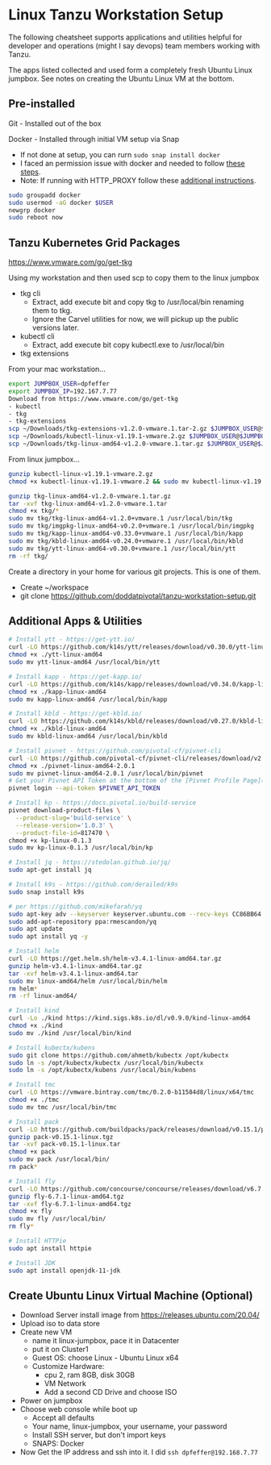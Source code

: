 # Linux Tanzu Workstation Setup

The following cheatsheet supports applications and utilities helpful for developer and operations (might I say devops) team members working with Tanzu.

The apps listed collected and used form a completely fresh Ubuntu Linux jumpbox.  See notes on creating the Ubuntu Linux VM at the bottom.

## Pre-installed

Git - Installed out of the box

Docker - Installed through initial VM setup via Snap
  - If not done at setup, you can rurn `sudo snap install docker`
  - I faced an permission issue with docker and needed to follow [these steps](https://docs.docker.com/engine/install/linux-postinstall/).
  - Note: If running with HTTP_PROXY follow these [additional instructions](https://docs.docker.com/config/daemon/systemd/#httphttps-proxy).

```bash
sudo groupadd docker
sudo usermod -aG docker $USER
newgrp docker
sudo reboot now
```

## Tanzu Kubernetes Grid Packages

https://www.vmware.com/go/get-tkg

Using my workstation and then used scp to copy them to the linux jumpbox
- tkg cli
  - Extract, add execute bit and copy tkg to /usr/local/bin renaming them to tkg.
  - Ignore the Carvel utilities for now, we will pickup up the public versions later.
- kubectl cli
  - Extract, add execute bit copy kubectl.exe to /usr/local/bin
- tkg extensions

From your mac workstation...

```bash
export JUMPBOX_USER=dpfeffer
export JUMPBOX_IP=192.167.7.77
Download from https://www.vmware.com/go/get-tkg
- kubectl
- tkg
- tkg-extensions
scp ~/Downloads/tkg-extensions-v1.2.0-vmware.1.tar-2.gz $JUMPBOX_USER@$JUMPBOX_IP:
scp ~/Downloads/kubectl-linux-v1.19.1-vmware.2.gz $JUMPBOX_USER@$JUMPBOX_IP:
scp ~/Downloads/tkg-linux-amd64-v1.2.0-vmware.1.tar.gz $JUMPBOX_USER@$JUMPBOX_IP:
```

From linux jumpbox...

```bash
gunzip kubectl-linux-v1.19.1-vmware.2.gz
chmod +x kubectl-linux-v1.19.1-vmware.2 && sudo mv kubectl-linux-v1.19.1-vmware.2 /usr/local/bin/kubectl

gunzip tkg-linux-amd64-v1.2.0-vmware.1.tar.gz
tar -xvf tkg-linux-amd64-v1.2.0-vmware.1.tar
chmod +x tkg/*
sudo mv tkg/tkg-linux-amd64-v1.2.0+vmware.1 /usr/local/bin/tkg
sudo mv tkg/imgpkg-linux-amd64-v0.2.0+vmware.1 /usr/local/bin/imgpkg
sudo mv tkg/kapp-linux-amd64-v0.33.0+vmware.1 /usr/local/bin/kapp
sudo mv tkg/kbld-linux-amd64-v0.24.0+vmware.1 /usr/local/bin/kbld
sudo mv tkg/ytt-linux-amd64-v0.30.0+vmware.1 /usr/local/bin/ytt
rm -rf tkg/
```

Create a directory in your home for various git projects.  This is one of them.
- Create ~/workspace
- git clone https://github.com/doddatpivotal/tanzu-workstation-setup.git

## Additional Apps & Utilities

```bash
# Install ytt - https://get-ytt.io/
curl -LO https://github.com/k14s/ytt/releases/download/v0.30.0/ytt-linux-amd64
chmod +x ./ytt-linux-amd64
sudo mv ytt-linux-amd64 /usr/local/bin/ytt

# Install kapp - https://get-kapp.io/
curl -LO https://github.com/k14s/kapp/releases/download/v0.34.0/kapp-linux-amd64
chmod +x ./kapp-linux-amd64
sudo mv kapp-linux-amd64 /usr/local/bin/kapp

# Install kbld - https://get-kbld.io/
curl -LO https://github.com/k14s/kbld/releases/download/v0.27.0/kbld-linux-amd64
chmod +x ./kbld-linux-amd64
sudo mv kbld-linux-amd64 /usr/local/bin/kbld

# Install pivnet - https://github.com/pivotal-cf/pivnet-cli
curl -LO https://github.com/pivotal-cf/pivnet-cli/releases/download/v2.0.1/pivnet-linux-amd64-2.0.1
chmod +x ./pivnet-linux-amd64-2.0.1
sudo mv pivnet-linux-amd64-2.0.1 /usr/local/bin/pivnet
# Get your Pivnet API Token at the bottom of the [Pivnet Profile Page](https://network.pivotal.io/users/dashboard/edit-profile).  
pivnet login --api-token $PIVNET_API_TOKEN

# Install kp - https://docs.pivotal.io/build-service
pivnet download-product-files \
  --product-slug='build-service' \
  --release-version='1.0.3' \
  --product-file-id=817470 \
chmod +x kp-linux-0.1.3
sudo mv kp-linux-0.1.3 /usr/local/bin/kp

# Install jq - https://stedolan.github.io/jq/
sudo apt-get install jq

# Install k9s - https://github.com/derailed/k9s
sudo snap install k9s

# per https://github.com/mikefarah/yq
sudo apt-key adv --keyserver keyserver.ubuntu.com --recv-keys CC86BB64
sudo add-apt-repository ppa:rmescandon/yq
sudo apt update
sudo apt install yq -y

# Install helm
curl -LO https://get.helm.sh/helm-v3.4.1-linux-amd64.tar.gz
gunzip helm-v3.4.1-linux-amd64.tar.gz
tar -xvf helm-v3.4.1-linux-amd64.tar
sudo mv linux-amd64/helm /usr/local/bin/helm
rm helm*
rm -rf linux-amd64/

# Install kind
curl -Lo ./kind https://kind.sigs.k8s.io/dl/v0.9.0/kind-linux-amd64
chmod +x ./kind
sudo mv ./kind /usr/local/bin/kind

# Install kubectx/kubens
sudo git clone https://github.com/ahmetb/kubectx /opt/kubectx
sudo ln -s /opt/kubectx/kubectx /usr/local/bin/kubectx
sudo ln -s /opt/kubectx/kubens /usr/local/bin/kubens

# Install tmc
curl -LO https://vmware.bintray.com/tmc/0.2.0-b11584d8/linux/x64/tmc
chmod +x ./tmc
sudo mv tmc /usr/local/bin/tmc

# Install pack
curl -LO https://github.com/buildpacks/pack/releases/download/v0.15.1/pack-v0.15.1-linux.tgz
gunzip pack-v0.15.1-linux.tgz
tar -xvf pack-v0.15.1-linux.tar
chmod +x pack
sudo mv pack /usr/local/bin/
rm pack*

# Install fly
curl -LO https://github.com/concourse/concourse/releases/download/v6.7.1/fly-6.7.1-linux-amd64.tgz
gunzip fly-6.7.1-linux-amd64.tgz
tar -xvf fly-6.7.1-linux-amd64.tgz
chmod +x fly
sudo mv fly /usr/local/bin/
rm fly*

# Install HTTPie
sudo apt install httpie

# Install JDK
sudo apt install openjdk-11-jdk
```

## Create Ubuntu Linux Virtual Machine (Optional)

- Download Server install image from https://releases.ubuntu.com/20.04/
- Upload iso to data store
- Create new VM
  - name it linux-jumpbox, pace it in Datacenter
  - put it on Cluster1
  - Guest OS: choose Linux - Ubuntu Linux x64
  - Customize Hardware:
    - cpu 2, ram 8GB, disk 30GB
    - VM Network
    - Add a second CD Drive and choose ISO
- Power on jumpbox
- Choose web console while boot up
  - Accept all defaults
  - Your name, linux-jumpbox, your username, your password
  - Install SSH server, but don't import keys
  - SNAPS: Docker
- Now Get the IP address and ssh into it.  I did `ssh dpfeffer@192.168.7.77`
